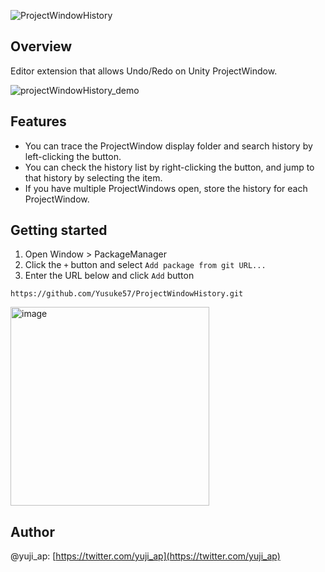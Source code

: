 ![ProjectWindowHistory](https://github.com/Yusuke57/ProjectWindowHistory/assets/27964732/676088db-2202-40d9-a44b-a4db8cb38d9c)

## Overview
Editor extension that allows Undo/Redo on Unity ProjectWindow.

![projectWindowHistory_demo](https://github.com/Yusuke57/ProjectWindowHistory/assets/27964732/9bd46aff-500c-4bc8-8087-e2f9010c2a43)

## Features
- You can trace the ProjectWindow display folder and search history by left-clicking the button.
- You can check the history list by right-clicking the button, and jump to that history by selecting the item.
- If you have multiple ProjectWindows open, store the history for each ProjectWindow.

## Getting started
1. Open Window > PackageManager
2. Click the `+` button and select `Add package from git URL...`
3. Enter the URL below and click `Add` button

```
https://github.com/Yusuke57/ProjectWindowHistory.git
```

<img width="318" alt="image" src="https://github.com/Yusuke57/ProjectWindowHistory/assets/27964732/94745d5b-2329-43a5-b3ab-f314f8194a4c">

## Author
@yuji_ap: [https://twitter.com/yuji_ap](https://twitter.com/yuji_ap)
